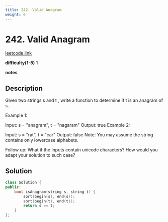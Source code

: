 ```yaml
---
title: 242. Valid Anagram
weight: 6
---
```

# 242. Valid Anagram
[leetcode link](https://leetcode.com/problems/valid-anagram/)

**difficulty(1-5)** 
1

**notes**   


## Description
Given two strings s and t , write a function to determine if t is an anagram of s.

Example 1:

Input: s = "anagram", t = "nagaram"
Output: true
Example 2:

Input: s = "rat", t = "car"
Output: false
Note:
You may assume the string contains only lowercase alphabets.

Follow up:
What if the inputs contain unicode characters? How would you adapt your solution to such case?

## Solution

```c++
class Solution {
public:
    bool isAnagram(string s, string t) {
        sort(begin(s), end(s));
        sort(begin(t), end(t));
        return s == t;
    }
};
```



